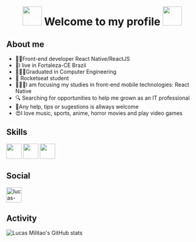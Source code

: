 

<h1 align="center"><img src="https://c.tenor.com/XLRs8m9u9ikAAAAj/inosuke-demon-slayer.gif" width="50" height="50" /> Welcome to my profile <img src="https://c.tenor.com/XLRs8m9u9ikAAAAj/inosuke-demon-slayer.gif" width="50" height="50" /></h1> 

## About me 
  - 👨‍💻Front-end developer React Native/ReactJS
  - 📍I live in Fortaleza-CE Brazil
  - 👨🏽‍🎓Graduated in Computer Engineering
  - 🚀 Rocketseat student 
  - 🧑🏽‍💻I am focusing my studies in front-end mobile technologies: React Native
  - 🔍 Searching for opportunities to help me grown as an IT professional
  - 💬Any help, tips or sugestions is allways welcome
  - 😍I love music, sports, anime, horror movies and play video games

## Skills 
<img src="https://upload.wikimedia.org/wikipedia/commons/thumb/9/99/Unofficial_JavaScript_logo_2.svg/1200px-Unofficial_JavaScript_logo_2.svg.png" width="40" height="40" /> <img src="https://appmasters.io/static/typescript-logo-26cc95f255ccb936d154b43614f61602.png" width="40" height="40" /> <img src="https://appmasters.io/static/react-47ce6e77f039020ee2e76a10c1e988e9.png" width="40" height="40" /> 

## Social
<a href="https://www.linkedin.com/in/lucas-militao/" target="blank"><img align="center" src="https://cdn-icons-png.flaticon.com/512/174/174857.png" alt="lucas-militao" height="40" width="40" /></a>

## Activity
![Lucas Militao's GitHub stats](https://github-readme-stats.vercel.app/api?username=lucas-militao&show_icons=true&theme=dracula)





